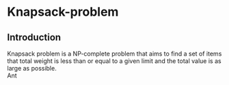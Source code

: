 # Knapsack-problem

## Introduction
Knapsack problem is a NP-complete problem that aims to find a set of items that total weight is less than or equal to a given limit and the total value is as large as possible.  
Ant
